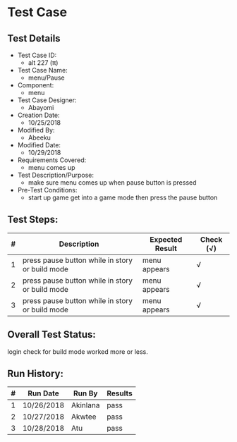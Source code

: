 # Test Case 

## Test Details

* Test Case ID:
  * alt 227 (π)
* Test Case Name:
  * menu/Pause
* Component: 
  * menu
* Test Case Designer:
  * Abayomi
* Creation Date:
  * 10/25/2018
* Modified By:
  * Abeeku
* Modified Date:
  * 10/29/2018
* Requirements Covered:
  * menu comes up
* Test Description/Purpose:
  * make sure menu comes up when pause button is pressed
* Pre-Test Conditions:
  * start up game get into a game mode then press the pause button
## Test Steps: 
| # | Description | Expected Result | Check (√) |
| --- | --- | --- | --- |
| 1 |press pause button while in story or build mode| menu appears|√ |			
| 2 |press pause button while in story or build mode |menu appears|√ |			
| 3 |press pause button while in story or build mode |menu appears|√ |		
	

## Overall Test Status:

login check for build mode worked more or less.

## Run History:
| # |	Run Date |	Run By |	Results |
| --- | --- | --- | --- |
| 1 | 10/26/2018| Akinlana|pass |			
| 2 | 10/27/2018| Akwtee|pass |			
| 3 | 10/28/2018| Atu| pass|		
